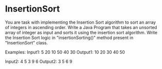 # InsertionSort

You are task with implementing the Insertion Sort algorithm to sort an array of integers in ascending order. Write a Java Program that takes an unsorted array of integer as input and sorts it using the insertion  sort algorithm. Write the Insertion Sort logic in "insertionSorting()" method present in "InsertionSort" class.

Examples:
Input1:  5
        20 10 50 40 30
Output1: 10 20 30 40 50

Input2:  4
        5 3 9 6
Output2: 3 5 6 9

